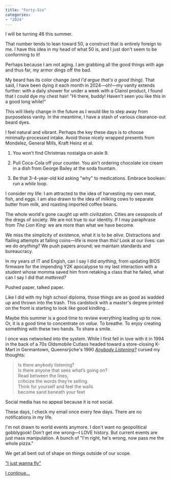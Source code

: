 ```yaml
---
title: "Forty-Six"
categories:
- "2024"
---
```


I will be turning 46 this summer.

That number tends to lean toward 50, a construct that is entirely foreign to me.  I have this idea in my head of what 50 is, and I just don't seem to be conforming to it!

Perhaps because I am not aging.  I am grabbing all the good things with age and thus far, my armor dings off the bad.   

My beard has its color change *(and I'd argue that's a good thing)*.  That said, I have been dying it each month in 2024—oh!—my vanity extends further: with a daily shower for under a week with a Clairol product, I found that I could dye my chest hair!  "Hi there, buddy!  Haven't seen you like this in a good long while!"

This will likely change in the future as I would like to step away from purposeless vanity.  In the meantime, I have a stash of various clearance-out beard dyes.

I feel natural and vibrant.  Perhaps the key these days is to choose minimally-processed intake.  Avoid those nicely wrapped presents from Mondelez, General Mills, Kraft Heinz et al.  

1. You won't find Christmas nostalgia on aisle 9.  

2. Pull Coca-Cola off your counter.  You ain't ordering chocolate ice cream in a dish from George Bailey at the soda fountain.  

3. Be that 3-4-year-old kid asking "why" to medications.  Embrace boolean: run a *while* loop.

I consider my life:  I am attracted to the idea of harvesting my own meat, fish, and eggs.  I am also drawn to the idea of milking cows to separate butter from milk, and roasting imported coffee beans.

The whole world's gone caught up with civilization.  Cities are cesspools of the dregs of society.  We are not true to our identity.  If I may paraphrase from *The Lion King:*  we are more than what we have become.

We miss the simplicity of existence, what it is to be *alive*.  Distractions and flailing attempts at falling coins—life is more than *this!*  Look at our lives: can we do *anything?*  We push papers around; we maintain standards and bureaucracy.  

In my years of IT and Engish, can I say I did *anything*, from updating BIOS firmware for the impending Y2K apocalypse to my last interaction with a student whose momma saved him from retaking a class that he failed, what can I say I did that *mattered?*  

Pushed paper, talked paper.  

Like I did with my high school diploma, those things are as good as wadded up and thrown into the trash.  This cardstock with a master's degree printed on the front is starting to look like good kindling...

Maybe this summer is a good time to review everything leading up to now.  Or, it is a good time to concentrate on *value.*  To breathe.  To enjoy creating something with these two hands.  To share a smile.

I once was networked into the system.  While I first fell in love with it in 1994 in the back of a 70s Oldsmobile Cutlass headed toward a store-closing K-Mart in Germantown, Queensrÿche's 1990 [*Anybody Listening?*](https://music.youtube.com/watch?v=abHm89Gtfyw&si=g7AhulgNgpu4aH9d) cursed my thoughts:

> Is there anybody listening?  
Is there anyone that sees what’s going on?  
Read between the lines,  
criticize the words they’re selling.  
Think for yourself and feel the walls  
become sand beneath your feet  

Social media has no appeal because it is not social.

These days, I check my email once every few days.  There are no notifications in my life.

I'm not drawn to world events anymore.  I don't want no geopolitical gobblygook!  Don't get me wrong—I LOVE history.  But current events are just mass manipulation.  A bunch of "I'm right, he's wrong, now pass me the whole pizza."

We get all bent out of shape on things outside of our scope.

["I just wanna fly"](https://music.youtube.com/watch?v=I4z_KhR4sOI)

[I continue...](https://music.youtube.com/watch?v=-rB8fBz6_qQ&si=-iE75tP9i9ZnOOhT)








